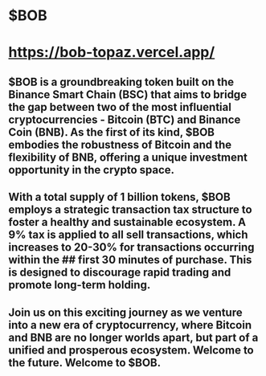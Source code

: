# $BOB
# https://bob-topaz.vercel.app/
## $BOB is a groundbreaking token built on the Binance Smart Chain (BSC) that aims to bridge the gap between two of the most influential cryptocurrencies - Bitcoin (BTC) and Binance Coin (BNB). As the first of its kind, $BOB embodies the robustness of Bitcoin and the flexibility of BNB, offering a unique investment opportunity in the crypto space. 
## With a total supply of 1 billion tokens, $BOB employs a strategic transaction tax structure to foster a healthy and sustainable ecosystem. A 9% tax is applied to all sell transactions, which increases to 20-30% for transactions occurring within the ## first 30 minutes of purchase. This is designed to discourage rapid trading and promote long-term holding.
## Join us on this exciting journey as we venture into a new era of cryptocurrency, where Bitcoin and BNB are no longer worlds apart, but part of a unified and prosperous ecosystem. Welcome to the future. Welcome to $BOB.   
